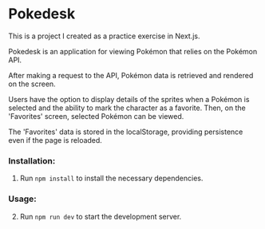 # Pokedesk

This is a project I created as a practice exercise in Next.js.

Pokedesk is an application for viewing Pokémon that relies on the Pokémon API.

After making a request to the API, Pokémon data is retrieved and rendered on the screen.

Users have the option to display details of the sprites when a Pokémon is selected and the ability to mark the character as a favorite. Then, on the 'Favorites' screen, selected Pokémon can be viewed.

The 'Favorites' data is stored in the localStorage, providing persistence even if the page is reloaded.

### Installation:

1. Run `npm install` to install the necessary dependencies.

### Usage:

2. Run `npm run dev` to start the development server.